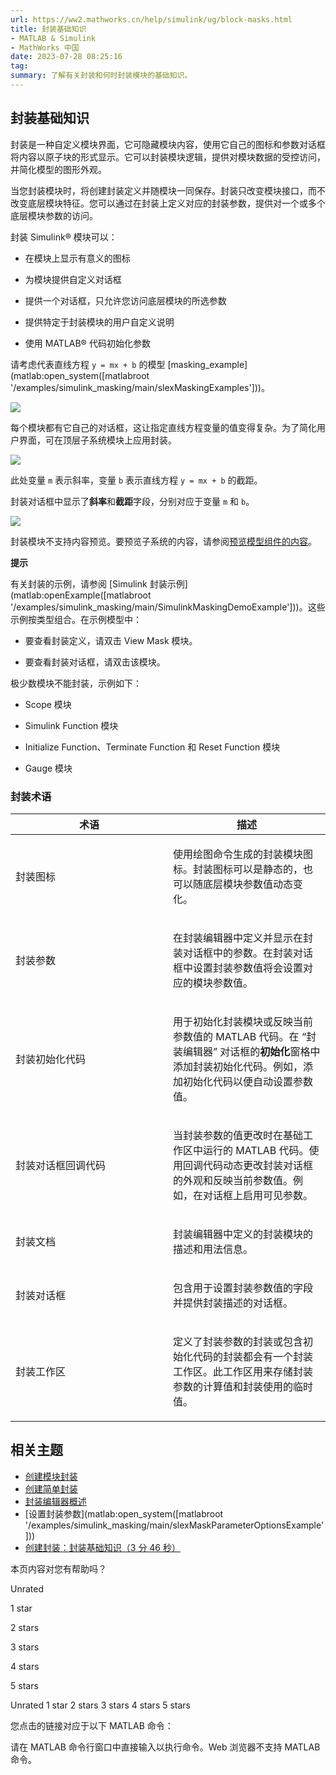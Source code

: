 ```yaml
---
url: https://ww2.mathworks.cn/help/simulink/ug/block-masks.html
title: 封装基础知识
- MATLAB & Simulink
- MathWorks 中国
date: 2023-07-28 08:25:16
tag: 
summary: 了解有关封装和何时封装模块的基础知识。
---
```

## 封装基础知识

封装是一种自定义模块界面，它可隐藏模块内容，使用它自己的图标和参数对话框将内容以原子块的形式显示。它可以封装模块逻辑，提供对模块数据的受控访问，并简化模型的图形外观。

当您封装模块时，将创建封装定义并随模块一同保存。封装只改变模块接口，而不改变底层模块特征。您可以通过在封装上定义对应的封装参数，提供对一个或多个底层模块参数的访问。

封装 Simulink® 模块可以：

*   在模块上显示有意义的图标
    
*   为模块提供自定义对话框
    
*   提供一个对话框，只允许您访问底层模块的所选参数
    
*   提供特定于封装模块的用户自定义说明
    
*   使用 MATLAB® 代码初始化参数
    

请考虑代表直线方程 `y = mx + b` 的模型 [masking_example](matlab:open_system([matlabroot '/examples/simulink_masking/main/slexMaskingExamples']))。

![](https://ww2.mathworks.cn/help/simulink/ug/masking_example.png)

每个模块都有它自己的对话框，这让指定直线方程变量的值变得复杂。为了简化用户界面，可在顶层子系统模块上应用封装。

![](https://ww2.mathworks.cn/help/simulink/ug/maskexeditor9778ae7fb1274b08ff4f7f3982ff4178_zh_CN.png)

此处变量 `m` 表示斜率，变量 `b` 表示直线方程 `y = mx + b` 的截距。

封装对话框中显示了**斜率**和**截距**字段，分别对应于变量 `m` 和 `b`。

![](https://ww2.mathworks.cn/help/simulink/ug/maskexdialog.png)

封装模块不支持内容预览。要预览子系统的内容，请参阅[预览模型组件的内容](https://ww2.mathworks.cn/help/simulink/ug/preview-content-of-hierarchical-items.html)。

**提示**

有关封装的示例，请参阅 [Simulink 封装示例](matlab:openExample([matlabroot '/examples/simulink_masking/main/SimulinkMaskingDemoExample']))。这些示例按类型组合。在示例模型中：

*   要查看封装定义，请双击 View Mask 模块。
    
*   要查看封装对话框，请双击该模块。
    

极少数模块不能封装，示例如下：

*   Scope 模块
    
*   Simulink Function 模块
    
*   Initialize Function、Terminate Function 和 Reset Function 模块
    
*   Gauge 模块
    

### 封装术语

<table><colgroup><col width="50%"><col width="50%"></colgroup><thead><tr><th>术语</th><th>描述</th></tr></thead><tbody><tr><td><p>封装图标</p></td><td><p>使用绘图命令生成的封装模块图标。封装图标可以是静态的，也可以随底层模块参数值动态变化。</p></td></tr><tr><td><p>封装参数</p></td><td><p>在封装编辑器中定义并显示在封装对话框中的参数。在封装对话框中设置封装参数值将会设置对应的模块参数值。</p></td></tr><tr><td><p>封装初始化代码</p></td><td><p>用于初始化封装模块或反映当前参数值的 MATLAB 代码。在 “封装编辑器” 对话框的<strong>初始化</strong>窗格中添加封装初始化代码。例如，添加初始化代码以便自动设置参数值。</p></td></tr><tr><td><p>封装对话框回调代码</p></td><td><p>当封装参数的值更改时在基础工作区中运行的 MATLAB 代码。使用回调代码动态更改封装对话框的外观和反映当前参数值。例如，在对话框上启用可见参数。</p></td></tr><tr><td><p>封装文档</p></td><td><p>封装编辑器中定义的封装模块的描述和用法信息。</p></td></tr><tr><td><p>封装对话框</p></td><td><p>包含用于设置封装参数值的字段并提供封装描述的对话框。</p></td></tr><tr><td><p>封装工作区</p></td><td><p>定义了封装参数的封装或包含初始化代码的封装都会有一个封装工作区。此工作区用来存储封装参数的计算值和封装使用的临时值。</p></td></tr></tbody></table>

## 相关主题

*   [创建模块封装](https://ww2.mathworks.cn/help/simulink/block-masks.html)
*   [创建简单封装](https://ww2.mathworks.cn/help/simulink/ug/how-to-mask-a-block.html)
*   [封装编辑器概述](https://ww2.mathworks.cn/help/simulink/gui/mask-editor-overview.html)
*   [设置封装参数](matlab:open_system([matlabroot '/examples/simulink_masking/main/slexMaskParameterOptionsExample']))
*   [创建封装：封装基础知识（3 分 46 秒）](https://www.mathworks.com/videos/creating-a-mask--masking-fundamentals-1480968643715.html)

本页内容对您有帮助吗？

Unrated

1 star

2 stars

3 stars

4 stars

5 stars

 Unrated  1 star  2 stars  3 stars  4 stars  5 stars

您点击的链接对应于以下 MATLAB 命令：

请在 MATLAB 命令行窗口中直接输入以执行命令。Web 浏览器不支持 MATLAB 命令。
